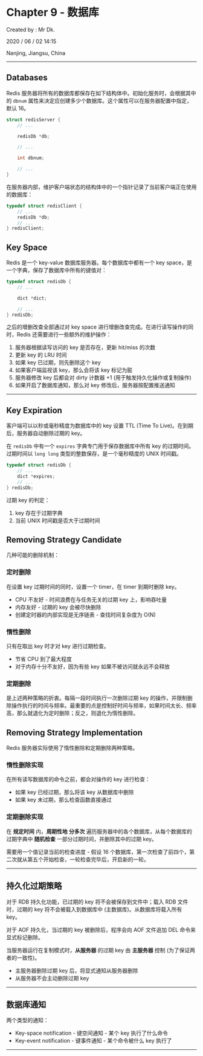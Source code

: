 # Chapter 9 - 数据库

Created by : Mr Dk.

2020 / 06 / 02 14:15

Nanjing, Jiangsu, China

---

## Databases

Redis 服务器将所有的数据库都保存在如下结构体中。初始化服务时，会根据其中的 `dbnum` 属性来决定应创建多少个数据库。这个属性可以在服务器配置中指定，默认 16。

```c
struct redisServer {
    // ...

    redisDb *db;

    // ...

    int dbnum;

    // ...
}
```

在服务器内部，维护客户端状态的结构体中的一个指针记录了当前客户端正在使用的数据库：

```c
typedef struct redisClient {
    // ...
    redisDb *db;
    // ...
} redisClient;
```

## Key Space

Redis 是一个 key-value 数据库服务器。每个数据库中都有一个 key space，是一个字典，保存了数据库中所有的键值对：

```c
typedef struct redisDb {
    // ...

    dict *dict;

    // ...
} redisDb;
```

之后的增删改查全部通过对 key space 进行增删改查完成。在进行读写操作的同时，Redis 还需要进行一些额外的维护操作：

1. 服务器根据读写访问的 key 是否存在，更新 hit/miss 的次数
2. 更新 key 的 LRU 时间
3. 如果 key 已过期，则先删除这个 key
4. 如果客户端监视该 key，那么会将该 key 标记为脏
5. 服务器修改 key 后都会对 dirty 计数器 +1 (用于触发持久化操作或复制操作)
6. 如果开启了数据库通知，那么对 key 修改后，服务器按配置推送通知

---

## Key Expiration

客户端可以以秒或毫秒精度为数据库中的 key 设置 TTL (Time To Live)。在到期后，服务器自动删除过期的 key。

在 `redisDb` 中有一个 `expires` 字典专门用于保存数据库中所有 key 的过期时间。过期时间以 `long long` 类型的整数保存，是一个毫秒精度的 UNIX 时间戳。

```c
typedef struct redisDb {
    // ...
    dict *expires;
    // ...
} redisDb;
```

过期 key 的判定：

1. key 存在于过期字典
2. 当前 UNIX 时间戳是否大于过期时间

## Removing Strategy Candidate

几种可能的删除机制：

### 定时删除

在设置 key 过期时间的同时，设置一个 timer，在 timer 到期时删除 key。

* CPU 不友好 - 时间浪费在与任务无关的过期 key 上，影响吞吐量
* 内存友好 - 过期的 key 会被尽快删除
* 创建定时器的内部实现是无序链表 - 查找时间复杂度为 O(N)

### 惰性删除

只有在取出 key 时才对 key 进行过期检查。

* 节省 CPU 到了最大程度
* 对于内存十分不友好，因为有些 key 如果不被访问就永远不会释放

### 定期删除

是上述两种策略的折衷。每隔一段时间执行一次删除过期 key 的操作，并限制删除操作执行的时间与频率。最重要的点是控制好时间与频率，如果时间太长、频率高，那么就退化为定时删除；反之，则退化为惰性删除。

## Removing Strategy Implementation

Redis 服务器实际使用了惰性删除和定期删除两种策略。

### 惰性删除实现

在所有读写数据库的命令之前，都会对操作的 key 进行检查：

* 如果 key 已经过期，那么将该 key 从数据库中删除
* 如果 key 未过期，那么检查函数直接通过

### 定期删除实现

在 **规定时间** 内，**周期性地** **分多次** 遍历服务器中的各个数据库，从每个数据库的过期字典中 **随机检查** 一部分过期时间，并删除其中的过期 key。

需要用一个值记录当前的检查进度 - 假设 16 个数据库，第一次检查了前四个，第二次就从第五个开始检查，一轮检查完毕后，开启新的一轮。

---

## 持久化过期策略

对于 RDB 持久化功能，已过期的 key 将不会被保存到文件中；载入 RDB 文件时，过期的 key 将不会被载入到数据库中 (主数据库)。从数据库将载入所有 key。

对于 AOF 持久化，当过期的 key 被删除后，程序会向 AOF 文件追加 DEL 命令来显式标记删除。

当服务器运行在复制模式时，**从服务器** 的过期 key 由 **主服务器** 控制 (为了保证两者的一致性)。

* 主服务器删除过期 key 后，将显式通知从服务器删除
* 从服务器不会主动删除过期 key

---

## 数据库通知

两个类型的通知：

* Key-space notification - 键空间通知 - 某个 key 执行了什么命令
* Key-event notification - 键事件通知 - 某个命令被什么 key 执行了

---

